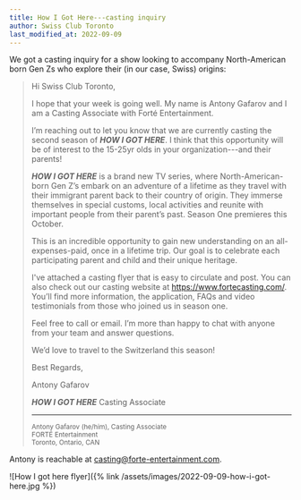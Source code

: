 ```yaml
---
title: How I Got Here---casting inquiry
author: Swiss Club Toronto
last_modified_at: 2022-09-09
---
```


We got a casting inquiry for a show looking to accompany North-American born
Gen Zs who explore their (in our case, Swiss) origins:

> Hi Swiss Club Toronto,
>
> I hope that your week is going well. My name is Antony Gafarov and I am a
> Casting Associate with Forté Entertainment.
>
> I’m reaching out to let you know that we are currently casting the second
> season of _**HOW I GOT HERE**_. I think that this opportunity will be of
> interest to the 15-25yr olds in your organization---and their parents!
>
> _**HOW I GOT HERE**_ is a brand new TV series, where North-American-born Gen
> Z’s embark on an adventure of a lifetime as they travel with their immigrant
> parent back to their country of origin. They immerse themselves in special
> customs, local activities and reunite with important people from their parent’s
> past. Season One premieres this October.
>
> This is an incredible opportunity to gain new understanding on an
> all-expenses-paid, once in a lifetime trip. Our goal is to celebrate each
> participating parent and child and their unique heritage.
>
> I've attached a casting flyer that is easy to circulate and post. You can
> also check out our casting website at <https://www.fortecasting.com/>. You’ll
> find more information, the application, FAQs and video testimonials from
> those who joined us in season one.
>
> Feel free to call or email. I’m more than happy to chat with anyone from your
> team and answer questions.
>
> We’d love to travel to the Switzerland this season!
>
> Best Regards,
>
> Antony Gafarov
>
> _**HOW I GOT HERE**_ Casting Associate
>
> ---
>
> <small>Antony Gafarov (he/him), Casting Associate</small>\
> <small>FORTÉ Entertainment</small>\
> <small>Toronto, Ontario, CAN</small>

Antony is reachable at <casting@forte-entertainment.com>.

![How I got here flyer]({% link /assets/images/2022-09-09-how-i-got-here.jpg %})
